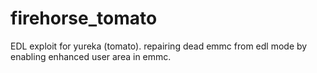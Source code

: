 # firehorse_tomato
EDL exploit for yureka (tomato). repairing dead emmc from edl mode by enabling enhanced user area in emmc.
